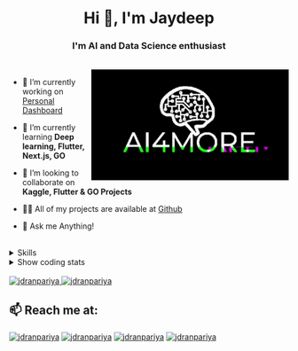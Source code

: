 <h1 align="center">Hi 👋, I'm Jaydeep</h1>
<h3 align="center">I'm AI and Data Science enthusiast</h3>
<br/>

<img align="right" alt="GIF" height="200px" src="https://raw.githubusercontent.com/JDRanpariya/JDRanpariya/main/ai_glitch.gif" />

- 🔭 I’m currently working on [Personal Dashboard](https://github.com/JDRanpariya/dstask/blob/master/dashboard.md)

- 🌱 I’m currently learning **Deep learning, Flutter, Next.js, GO**

- 👯 I’m looking to collaborate on **Kaggle, Flutter & GO Projects**

- 👨‍💻 All of my projects are available at [Github](https://github.com/jdranpariya)

- 💬 Ask me Anything!
<br />
<details><summary>Skills</summary>
  
## I work with:
### AI & DS
![python](https://img.shields.io/badge/Python-14354C?style=for-the-badge&logo=python&logoColor=white)
![pandas](https://img.shields.io/badge/pandas-150458?style=for-the-badge&logo=pandas&logoColor=white)
![numpy](https://img.shields.io/badge/NumPy-013243?style=for-the-badge&logo=numpy&logoColor=white)
![tensorflow](https://img.shields.io/badge/TensorFlow-FF6F00?style=for-the-badge&logo=tensorflow&logoColor=white)
![keras](https://img.shields.io/badge/Keras-D00000?style=for-the-badge&logo=keras&logoColor=white)
![unity](https://img.shields.io/badge/Unity-100000?style=for-the-badge&logo=unity&logoColor=white)

### web dev
![figma](https://img.shields.io/badge/Figma-F24E1E?style=for-the-badge&logo=figma&logoColor=white)
![html](https://img.shields.io/badge/HTML5-E34F26?style=for-the-badge&logo=html5&logoColor=white)
![css](https://img.shields.io/badge/CSS3-1572B6?style=for-the-badge&logo=css3&logoColor=white)
![JS](https://img.shields.io/badge/JavaScript-323330?style=for-the-badge&logo=javascript&logoColor=F7DF1E)
![react](https://img.shields.io/badge/React-20232A?style=for-the-badge&logo=react&logoColor=61DAFB)
![django](https://img.shields.io/badge/Django-092E20?style=for-the-badge&logo=django&logoColor=white)
![postgresql](https://img.shields.io/badge/PostgreSQL-336791?style=for-the-badge&logo=postgresql&logoColor=white)
![firebase](https://img.shields.io/badge/Firebase-1FFCA28?style=for-the-badge&logo=firebase&logoColor=white)
![mongodb](https://img.shields.io/badge/MongoDB-4EA94B?style=for-the-badge&logo=mongodb&logoColor=white)
![sqlite](https://img.shields.io/badge/SQLite-003B57?style=for-the-badge&logo=sqlite&logoColor=white)

### Desktop dev
![qt](https://img.shields.io/badge/Qt-55C500?style=for-the-badge&logo=Qt&logoColor=white)
![python](https://img.shields.io/badge/Python-14354C?style=for-the-badge&logo=python&logoColor=white)
![cpp](https://img.shields.io/badge/C%2B%2B-00599C?style=for-the-badge&logo=c%2B%2B&logoColor=white)
![bash](https://img.shields.io/badge/Shell_Script-121011?style=for-the-badge&logo=gnu-bash&logoColor=white)

### editors
![neovim](https://img.shields.io/badge/Neovim-57A143?style=for-the-badge&logo=neovim&logoColor=white)
![Jupyter](https://img.shields.io/badge/Jupyter-F37626?style=for-the-badge&logo=jupyter&logoColor=white)
![vscode](https://img.shields.io/badge/Visual_Studio_Code-007ACC?style=for-the-badge&logo=visual-studio-code&logoColor=white)

## Tech I've worked with: 
![R](https://img.shields.io/badge/R-276DC3?style=for-the-badge&logo=r&logoColor=white)
![C](https://img.shields.io/badge/C-00599C?style=for-the-badge&logo=c&logoColor=whit)
![java](https://img.shields.io/badge/Java-007396?style=for-the-badge&logo=java&logoColor=white)
![excel](https://img.shields.io/badge/Microsoft_Excel-217346?style=for-the-badge&logo=microsoft-excel&logoColor=white)
![nodejs](https://img.shields.io/badge/Node.js-339933?style=for-the-badge&logo=node-dot-js&logoColor=white)
![express](https://img.shields.io/badge/Express-000000?style=for-the-badge&logo=express&logoColor=white)
![bootstrap](https://img.shields.io/badge/Bootstrap-7952B3?style=for-the-badge&logo=bootstrap&logoColor=white)
![photoshop](https://img.shields.io/badge/Adobe_Photoshop-31A8FF?style=for-the-badge&logo=adobe-photoshop&logoColor=white)
![premiere](https://img.shields.io/badge/Adobe_Premiere_Pro-9999FF?style=for-the-badge&logo=adobe-premiere-pro&logoColor=white)
![ae](https://img.shields.io/badge/Adobe_After_Effects-999FF?style=for-the-badge&logo=adobe-after-effects&logoColor=white)


## I'm looking forward to 
![Flutter](https://img.shields.io/badge/Flutter-02569B?style=for-the-badge&logo=flutter&logoColor=white)
![cpp](https://img.shields.io/badge/C%2B%2B-00599C?style=for-the-badge&logo=c%2B%2B&logoColor=white)
![opencv](https://img.shields.io/badge/OpenCV-5C3EE8?style=for-the-badge&logo=opencv&logoColor=white)
![julia](https://img.shields.io/badge/Julia-9558B2?style=for-the-badge&logo=julia&logoColor=white)
![typescript](https://img.shields.io/badge/TypeScript-3178C6?style=for-the-badge&logo=typescript&logoColor=white)
![go](https://img.shields.io/badge/Go-00ADD8?style=for-the-badge&logo=go&logoColor=white)


</details>
<details><summary>Show coding stats</summary>
<!--START_SECTION:waka-->
![Profile Views](http://img.shields.io/badge/Profile%20Views-5-blue)

**🐱 My Github Data** 

> 🏆 242 Contributions in the Year 2021
 > 
> 📦 24.0 kB Used in Github's Storage 
 > 
> 🚫 Not Opted to Hire
 > 
> 📜 30 Public Repositories 
 > 
> 🔑 5 Private Repositories  
 > 
**I'm an Early 🐤** 

```text
🌞 Morning    89 commits     █████░░░░░░░░░░░░░░░░░░░░   21.81% 
🌆 Daytime    233 commits    ██████████████░░░░░░░░░░░   57.11% 
🌃 Evening    86 commits     █████░░░░░░░░░░░░░░░░░░░░   21.08% 
🌙 Night      0 commits      ░░░░░░░░░░░░░░░░░░░░░░░░░   0.0%

```
📅 **I'm Most Productive on Monday** 

```text
Monday       85 commits     █████░░░░░░░░░░░░░░░░░░░░   20.83% 
Tuesday      63 commits     ███░░░░░░░░░░░░░░░░░░░░░░   15.44% 
Wednesday    62 commits     ███░░░░░░░░░░░░░░░░░░░░░░   15.2% 
Thursday     70 commits     ████░░░░░░░░░░░░░░░░░░░░░   17.16% 
Friday       38 commits     ██░░░░░░░░░░░░░░░░░░░░░░░   9.31% 
Saturday     38 commits     ██░░░░░░░░░░░░░░░░░░░░░░░   9.31% 
Sunday       52 commits     ███░░░░░░░░░░░░░░░░░░░░░░   12.75%

```


📊 **This Week I Spent My Time On** 

```text
⌚︎ Time Zone: Asia/Kolkata

💬 Programming Languages: 
Dart                     6 hrs 24 mins       ████████████████████░░░░░   81.02% 
Java                     39 mins             ██░░░░░░░░░░░░░░░░░░░░░░░   8.4% 
YAML                     23 mins             █░░░░░░░░░░░░░░░░░░░░░░░░   4.85% 
JavaScript               8 mins              ░░░░░░░░░░░░░░░░░░░░░░░░░   1.81% 
Bash                     6 mins              ░░░░░░░░░░░░░░░░░░░░░░░░░   1.34%

🔥 Editors: 
VS Code                  6 hrs 52 mins       █████████████████████░░░░   86.94% 
Vim                      1 hr 1 min          ███░░░░░░░░░░░░░░░░░░░░░░   13.06%

🐱‍💻 Projects: 
bmi_calc                 2 hrs 49 mins       █████████░░░░░░░░░░░░░░░░   35.69% 
flutter_app_1            2 hrs 28 mins       ███████░░░░░░░░░░░░░░░░░░   31.36% 
despicable_me            1 hr 19 mins        ████░░░░░░░░░░░░░░░░░░░░░   16.67% 
Unknown Project          46 mins             ██░░░░░░░░░░░░░░░░░░░░░░░   9.73% 
flutter                  11 mins             ░░░░░░░░░░░░░░░░░░░░░░░░░   2.38%

```

**I Mostly Code in Python** 

```text
Python                   6 repos             ██████░░░░░░░░░░░░░░░░░░░   27.27% 
HTML                     5 repos             █████░░░░░░░░░░░░░░░░░░░░   22.73% 
C                        2 repos             ██░░░░░░░░░░░░░░░░░░░░░░░   9.09% 
CSS                      2 repos             ██░░░░░░░░░░░░░░░░░░░░░░░   9.09% 
JavaScript               2 repos             ██░░░░░░░░░░░░░░░░░░░░░░░   9.09%

```


**Timeline**

![Chart not found](https://raw.githubusercontent.com/JDRanpariya/JDRanpariya/main/charts/bar_graph.png) 


<!--END_SECTION:waka-->
</details>
<br/>
<a href="https://github.com/jdranpariya" >
  <img height="180em" src="https://github-readme-stats.vercel.app/api?username=jdranpariya&count_private=true&show_icons=true&locale=en&theme=tokyonight" alt="jdranpariya" />
  <img height="180em" src="https://github-readme-stats.vercel.app/api/top-langs?username=jdranpariya&show_icons=true&count_private=true&locale=en&theme=tokyonight&layout=compact&langs_count=7" alt="jdranpariya" />
</a>

<br/>
  

## 📫 Reach me at:

<p align="left">
<a href="https://twitter.com/jdranpariya" target="blank"><img align="center" src="https://img.shields.io/badge/Twitter-1DA1F2?style=for-the-badge&logo=twitter&logoColor=white" alt="jdranpariya"  /></a>
<a href="https://in.linkedin.com/in/jaydeep-ranpariya-4001a5158" target="blank"><img align="center" src="https://img.shields.io/badge/LinkedIn-0077B5?style=for-the-badge&logo=linkedin&logoColor=white" alt="jdranpariya"  /></a>
<a href="https://kaggle.com/jdranpariya" target="blank"><img align="center" src="https://img.shields.io/badge/Kaggle-20BEFF?style=for-the-badge&logo=kaggle&logoColor=white" alt="jdranpariya"/></a>
 <a href="mailto:jdpatel.code@gmail.com" target="blank"><img align="center" src="https://img.shields.io/badge/Gmail-D14836?style=for-the-badge&logo=gmail&logoColor=white" alt="jdranpariya"  /></a>
</p>
